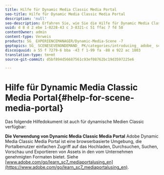 ```yaml
---
title: Hilfe für Dynamic Media Classic Media Portal
seo-title: Hilfe für Dynamic Media Classic Media Portal
description: 'null'
seo-description: Erfahren Sie, wie Sie die Hilfe für Dynamic Media Classic Media Portal erhalten.
uuid: d 8 d 2 ebe 1-0228-43 c 3-8321-c 51 ffac 7 fd 58
contentOwner: admin
content-type: Verweis
products: SG_ EXPERIENCEMANAGER/Dynamic-Media-Scene -7
geptopics: SG_ SCENESEVENONDEMAND_ PK/categories/introducing_ adobe_ scene 7
discoiquuid: a 55 f 7279-6 bba -43 f 1-99 fa -88 e 922 ac 1803
translation-type: tm+mt
source-git-commit: d5bf894d56687561c93ef08762bc19d3597225e6

---
```



# Hilfe für Dynamic Media Classic Media Portal{#help-for-scene-media-portal}

Das folgende Hilfedokument ist auch für dynamische Medien Classic verfügbar:

**Die Verwendung von Dynamic Media Classic Media Portal** Adobe Dynamic Media Classic Media Portal ist eine browserbasierte Umgebung, die Portalbenutzer einfachen Zugriff auf das Hochladen, Durchsuchen, Suchen, Vorschau und Exportieren von Assets in den vom Unternehmen genehmigten Formaten bietet. Siehe [www.adobe.com/go/learn_sc7_mediaportalusing_en](https://www.adobe.com/go/learn_sc7_mediaportalusing_en).
